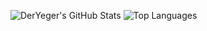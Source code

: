 ![DerYeger's GitHub Stats](https://github-readme-stats.vercel.app/api?username=DerYeger&count_private=true&show_icons=true&hide_border=true&include_all_commits=true&disable_animations=true&title_color=58A6FF&icon_color=58A6FF&text_color=8B949E&bg_color=0D1117&show_icons=true&cache_seconds=1800&hide_rank=true)
![Top Languages](https://github-readme-stats.vercel.app/api/top-langs/?username=DerYeger&layout=compact&hide_border=true&title_color=58A6FF&icon_color=58A6FF&text_color=8B949E&bg_color=0D1117&show_icons=true&langs_count=10&cache_seconds=1800&exclude_repo=Project_RBSG)
